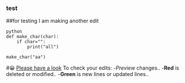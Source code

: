 ### test
##for testing
I am making another edit
```
python
def make_char(char):
	if char="":
		print("all")

make_char("aa")
```
#:grinning: 
[Please have a look](https://www.analyticsvidhya.com/)
To check your edits:
-_Preview_ changes..
-**Red** is deleted or modified..
-**Green** is new lines or updated lines..


